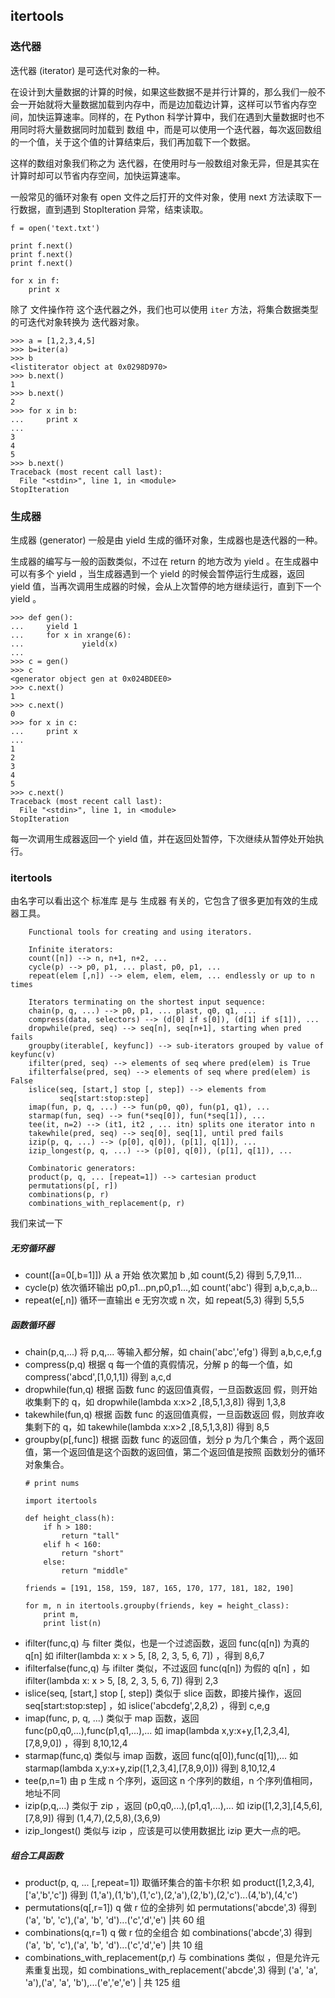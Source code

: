 ## itertools

### 迭代器 

迭代器 (iterator) 是可迭代对象的一种。

在设计到大量数据的计算的时候，如果这些数据不是并行计算的，那么我们一般不会一开始就将大量数据加载到内存中，而是边加载边计算，这样可以节省内存空间，加快运算速率。同样的，在 Python 科学计算中，我们在遇到大量数据时也不用同时将大量数据同时加载到 数组 中，而是可以使用一个迭代器，每次返回数组的一个值，关于这个值的计算结束后，我们再加载下一个数据。

这样的数组对象我们称之为 迭代器，在使用时与一般数组对象无异，但是其实在计算时却可以节省内存空间，加快运算速率。

一般常见的循环对象有 open 文件之后打开的文件对象，使用 next 方法读取下一行数据，直到遇到 StopIteration 异常，结束读取。

```
f = open('text.txt')

print f.next()
print f.next()
print f.next()

for x in f:
	print x
```

除了 文件操作符 这个迭代器之外，我们也可以使用 `iter` 方法，将集合数据类型的可迭代对象转换为 迭代器对象。

```
>>> a = [1,2,3,4,5]
>>> b=iter(a)
>>> b
<listiterator object at 0x0298D970>
>>> b.next()
1
>>> b.next()
2
>>> for x in b:
...     print x
...
3
4
5
>>> b.next()
Traceback (most recent call last):
  File "<stdin>", line 1, in <module>
StopIteration
```

### 生成器

生成器 (generator) 一般是由 yield 生成的循环对象，生成器也是迭代器的一种。

生成器的编写与一般的函数类似，不过在 return 的地方改为 yield 。在生成器中可以有多个 yield ，当生成器遇到一个 yield 的时候会暂停运行生成器，返回 yield 值，当再次调用生成器的时候，会从上次暂停的地方继续运行，直到下一个 yield 。

```
>>> def gen():
...     yield 1
...     for x in xrange(6):
...             yield(x)
...
>>> c = gen()
>>> c
<generator object gen at 0x024BDEE0>
>>> c.next()
1
>>> c.next()
0
>>> for x in c:
...     print x
...
1
2
3
4
5
>>> c.next()
Traceback (most recent call last):
  File "<stdin>", line 1, in <module>
StopIteration
```

每一次调用生成器返回一个 yield 值，并在返回处暂停，下次继续从暂停处开始执行。

### itertools

由名字可以看出这个 标准库 是与 生成器 有关的，它包含了很多更加有效的生成器工具。

```
	Functional tools for creating and using iterators.

	Infinite iterators:
    count([n]) --> n, n+1, n+2, ...
    cycle(p) --> p0, p1, ... plast, p0, p1, ...
    repeat(elem [,n]) --> elem, elem, elem, ... endlessly or up to n times

    Iterators terminating on the shortest input sequence:
    chain(p, q, ...) --> p0, p1, ... plast, q0, q1, ...
    compress(data, selectors) --> (d[0] if s[0]), (d[1] if s[1]), ...
    dropwhile(pred, seq) --> seq[n], seq[n+1], starting when pred fails
    groupby(iterable[, keyfunc]) --> sub-iterators grouped by value of keyfunc(v)
    ifilter(pred, seq) --> elements of seq where pred(elem) is True
    ifilterfalse(pred, seq) --> elements of seq where pred(elem) is False
    islice(seq, [start,] stop [, step]) --> elements from
           seq[start:stop:step]
    imap(fun, p, q, ...) --> fun(p0, q0), fun(p1, q1), ...
    starmap(fun, seq) --> fun(*seq[0]), fun(*seq[1]), ...
    tee(it, n=2) --> (it1, it2 , ... itn) splits one iterator into n
    takewhile(pred, seq) --> seq[0], seq[1], until pred fails
    izip(p, q, ...) --> (p[0], q[0]), (p[1], q[1]), ...
    izip_longest(p, q, ...) --> (p[0], q[0]), (p[1], q[1]), ...

    Combinatoric generators:
    product(p, q, ... [repeat=1]) --> cartesian product
    permutations(p[, r])
    combinations(p, r)
    combinations_with_replacement(p, r)

```

我们来试一下

##### 无穷循环器

- count([a=0[,b=1]]) 从 a 开始 依次累加 b ,如 count(5,2) 得到 5,7,9,11...
- cycle(p) 依次循环输出 p0,p1...pn,p0,p1...,如 count('abc') 得到 a,b,c,a,b...
- repeat(e[,n]) 循环一直输出 e 无穷次或 n 次，如 repeat(5,3) 得到 5,5,5

##### 函数循环器

- chain(p,q,...) 将 p,q,... 等输入都分解，如 chain('abc','efg') 得到 a,b,c,e,f,g
- compress(p,q) 根据 q 每一个值的真假情况，分解 p 的每一个值，如 compress('abcd',[1,0,1,1]) 得到 a,c,d
- dropwhile(fun,q) 根据 函数 func 的返回值真假，一旦函数返回 假，则开始收集剩下的 q，如 dropwhile(lambda x:x>2 ,[8,5,1,3,8]) 得到 1,3,8
- takewhile(fun,q) 根据 函数 func 的返回值真假，一旦函数返回 假，则放弃收集剩下的 q，如 takewhile(lambda x:x>2 ,[8,5,1,3,8]) 得到 8,5
- groupby(p[,func]) 根据 函数 func 的返回值，划分 p 为几个集合 ，两个返回值，第一个返回值是这个函数的返回值，第二个返回值是按照 函数划分的循环对象集合。<br>
	```
    # print nums

    import itertools

    def height_class(h):
        if h > 180:
            return "tall"
        elif h < 160:
            return "short"
        else:
            return "middle"

    friends = [191, 158, 159, 187, 165, 170, 177, 181, 182, 190]

    for m, n in itertools.groupby(friends, key = height_class):
        print m,
        print list(n)
	```
- ifilter(func,q) 与 filter 类似，也是一个过滤函数，返回 func(q[n]) 为真的 q[n] 如 ifilter(lambda x: x > 5, [8, 2, 3, 5, 6, 7]) ，得到 8,6,7
- ifilterfalse(func,q) 与 ifilter 类似，不过返回 func(q[n]) 为假的 q[n] ，如 ifilter(lambda x: x > 5, [8, 2, 3, 5, 6, 7]) 得到 2,3
- islice(seq, [start,] stop [, step]) 类似于 slice 函数，即接片操作，返回 seq[start:stop:step] ，如 islice('abcdefg',2,8,2) ，得到 c,e,g
- imap(func, p, q, ...) 类似于 map 函数，返回 func(p0,q0,...),func(p1,q1,...),... 如 imap(lambda x,y:x+y,[1,2,3,4],[7,8,9,0]) ，得到 8,10,12,4
- starmap(func,q) 类似与 imap 函数，返回 func(q[0]),func(q[1]),... 如 starmap(lambda x,y:x+y,zip([1,2,3,4],[7,8,9,0])) 得到 8,10,12,4
- tee(p,n=1) 由 p 生成 n 个序列，返回这 n 个序列的数组，n 个序列值相同，地址不同
- izip(p,q,...) 类似于 zip ，返回 (p0,q0,...),(p1,q1,...),... 如 izip([1,2,3],[4,5,6],[7,8,9]) 得到 (1,4,7),(2,5,8),(3,6,9)
- izip_longest() 类似与 izip ，应该是可以使用数据比 izip 更大一点的吧。

##### 组合工具函数

- product(p, q, ... [,repeat=1]) 取循环集合的笛卡尔积 如 product([1,2,3,4],['a','b','c']) 得到 (1,'a'),(1,'b'),(1,'c'),(2,'a'),(2,'b'),(2,'c')...(4,'b'),(4,'c')
- permutations(q[,r=1]) q 做 r 位的全排列 如 permutations('abcde',3) 得到 ('a', 'b', 'c'),('a', 'b', 'd')...('c','d','e') |共 60 组
- combinations(q,r=1) q 做 r 位的全组合 如 combinations('abcde',3) 得到 ('a', 'b', 'c'),('a', 'b', 'd')...('c','d','e') |共 10 组
- combinations_with_replacement(p,r) 与 combinations 类似 ，但是允许元素重复出现，如 combinations_with_replacement('abcde',3) 得到 ('a', 'a', 'a'),('a', 'a', 'b'),...('e','e','e') | 共 125 组